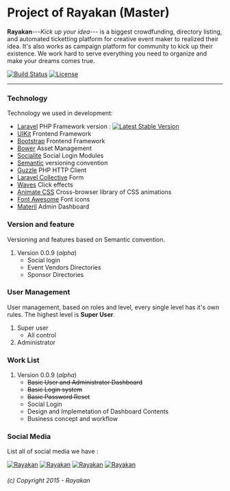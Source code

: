 Project of Rayakan (Master)
===========================

**Rayakan**---*Kick up your idea*--- is a biggest crowdfunding, directory listing, and automated ticketting platform for creative event maker to realized their idea. It's also works as campaign platform for community to kick up their existence. We work hard to serve everything you need to organize and make your dreams comes true.

[![Build Status](https://travis-ci.org/laravel/framework.svg)](https://travis-ci.org/laravel/framework)
[![License](https://poser.pugx.org/laravel/framework/license.svg)](https://packagist.org/packages/laravel/framework)
***

### Technology
Technology we used in development:
  * [Laravel](hhttps://packagist.org/packages/laravel/framework) PHP Framework version : [![Latest Stable Version](https://poser.pugx.org/laravel/framework/v/stable.svg)](https://packagist.org/packages/laravel/framework)
  * [UIKit](http://getuikit.com/) Frontend Framework
  * [Bootstrap](https://github.com/twbs/bootstrap) Frontend Framework
  * [Bower](http://bower.io) Asset Management
  * [Socialite]() Social Login Modules
  * [Semantic](http://semver.org/) versioning convention
  * [Guzzle](https://github.com/guzzle/guzzle) PHP HTTP Client
  * [Laravel Collective](http://laravelcollective.com/) Form
  * [Waves](http://fian.my.id/Waves/) Click effects
  * [Animate CSS](https://github.com/daneden/animate.css) Cross-browser library of CSS animations
  * [Font Awesome](https://github.com/FortAwesome/Font-Awesome) Font icons
  * [Materil](http://themeforest.net/item/materil-angular-material-design-admin-template/11062969) Admin Dashboard


### Version and feature
Versioning and features based on Semantic convention.
1. Version 0.0.9 (*alpha*)
    * Social login
    * Event Vendors Directories
    * Sponsor Directories


### User Management
User management, based on roles and level, every single level has it's own rules. The highest level is **Super User**.
1. Super user
    * All control
2. Administrator


### Work List
1. Version 0.0.9 (*alpha*)
    * ~~Basic User and Administrator Dashboard~~
    * ~~Basic Login system~~
    * ~~Basic Password Reset~~
    * Social Login
    * Design and Implemetation of Dashboard Contents
    * Business concept and workflow 


### Social Media
List all of social media we have :

[![Rayakan][1.1]][1]
[![Rayakan][2.1]][2]
[![Rayakan][3.1]][3]
[![Rayakan][4.1]][4]

[1.1]: http://i.imgur.com/tXSoThF.png (Rayakan on Twitter)
[2.1]: http://i.imgur.com/P3YfQoD.png (Rayakan on Facebook)
[3.1]: http://i.imgur.com/yCsTjba.png (Rayakan on G+)
[4.1]: http://i.imgur.com/0o48UoR.png (Rayakan on GitHub)

[1]: http://www.twitter.com/rayakanID
[2]: http://www.facebook.com/rayakanID
[3]: https://plus.google.com/+rayakanID
[4]: https://github.com/


###### (c) Copyright 2015 - Rayakan
